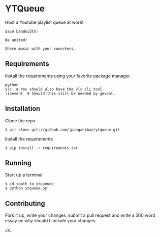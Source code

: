 YTQueue
=======

Host a Youtube playlist queue at work!

```
Save bandwidth!

Be united!

Share music with your coworkers.
```


Requirements
------------

Install the requirements using your favorite package
manager.

```
python
vlc  # You should also have the vlc cli tool
libevent  # Should this still be needed by gevent.
```


Installation
------------

Clone the repo

```
$ git clone git://github.com/jpanganiban/ytqueue.git
```

Install the requirements

```
$ pip install -r requirements.txt
```


Running
-------

Start up a terminal

```
$ cd <path to ytqueue>
$ python ytqueue.py
```


Contributing
------------

Fork it up, write your changes, submit a pull request and 
write a 500 word essay on why should I include your changes.

Jk.
